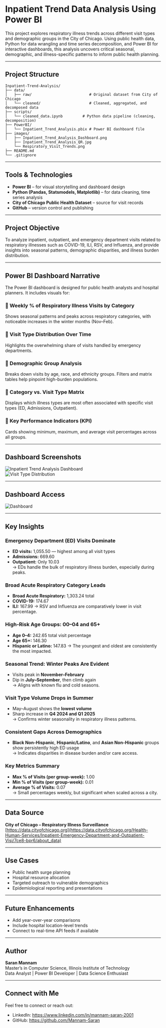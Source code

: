 # Inpatient Trend Data Analysis Using Power BI

This project explores respiratory illness trends across different visit types and demographic groups in the City of Chicago. Using public health data, Python for data wrangling and time series decomposition, and Power BI for interactive dashboards, this analysis uncovers critical seasonal, demographic, and illness-specific patterns to inform public health planning.

---

## Project Structure

```
Inpatient-Trend-Analysis/
├── data/
│   ├── raw/                          # Original dataset from City of Chicago
│   └── cleaned/                      # Cleaned, aggregated, and decomposed data
├── scripts/
│   └── cleaned_data.ipynb         # Python data pipeline (cleaning, decomposition)
├── PowerBI/
│   └── Inpatient_Trend_Analysis.pbix # Power BI dashboard file
├── images/
│   ├── Inpatient_Trend_Analysis_Dashboard.png
    ├── Inpatient_Trend_Analysis_QR.jpg
    └── Respiratory_Visit_Trends.png 
├── README.md
└── .gitignore
```

---

## Tools & Technologies

- **Power BI** – for visual storytelling and dashboard design  
- **Python (Pandas, Statsmodels, Matplotlib)** – for data cleaning, time series analysis  
- **City of Chicago Public Health Dataset** – source for visit records  
- **GitHub** – version control and publishing

---

## Project Objective

To analyze inpatient, outpatient, and emergency department visits related to respiratory illnesses such as COVID-19, ILI, RSV, and Influenza, and provide insights into seasonal patterns, demographic disparities, and illness burden distribution.

---

## Power BI Dashboard Narrative

The Power BI dashboard is designed for public health analysts and hospital planners. It includes visuals for:

### 🔹 Weekly % of Respiratory Illness Visits by Category
Shows seasonal patterns and peaks across respiratory categories, with noticeable increases in the winter months (Nov–Feb).

### 🔹 Visit Type Distribution Over Time
Highlights the overwhelming share of visits handled by emergency departments.

### 🔹 Demographic Group Analysis
Breaks down visits by age, race, and ethnicity groups. Filters and matrix tables help pinpoint high-burden populations.

### 🔹 Category vs. Visit Type Matrix
Displays which illness types are most often associated with specific visit types (ED, Admissions, Outpatient).

### 🔹 Key Performance Indicators (KPI)
Cards showing minimum, maximum, and average visit percentages across all groups.

---

## Dashboard Screenshots

![Inpatient Trend Analysis Dashboard](images/Inpatient_Trend_Analysis_Dashboard.png)    
![Visit Type Distribution](images/Respiratory_Visit_Trends.png)

---

## Dashboard Access

![Dashboard](images/Inpatient_Trend_Analysis_QR.png)

---

## Key Insights

### Emergency Department (ED) Visits Dominate
- **ED visits:** 1,055.50 — highest among all visit types  
- **Admissions:** 669.60  
- **Outpatient:** Only 10.03  
→ EDs handle the bulk of respiratory illness burden, especially during peaks.

### Broad Acute Respiratory Category Leads
- **Broad Acute Respiratory:** 1,303.24 total
- **COVID-19:** 174.67
- **ILI:** 167.99
→ RSV and Influenza are comparatively lower in visit percentage.

### High-Risk Age Groups: 00–04 and 65+
- **Age 0–4:** 242.65 total visit percentage
- **Age 65+:** 146.30
- **Hispanic or Latino:** 147.83
→ The youngest and oldest are consistently the most impacted.

### Seasonal Trend: Winter Peaks Are Evident
- Visits peak in **November–February**
- Dip in **July–September**, then climb again  
→ Aligns with known flu and cold seasons.

### Visit Type Volume Drops in Summer
- May–August shows the **lowest volume**
- Sharp increase in **Q4 2024 and Q1 2025**  
→ Confirms winter seasonality in respiratory illness patterns.

### Consistent Gaps Across Demographics
- **Black Non-Hispanic**, **Hispanic/Latino**, and **Asian Non-Hispanic** groups show persistently high ED usage  
→ Indicates disparities in disease burden and/or care access.

### Key Metrics Summary
- **Max % of Visits (per group-week):** 1.00  
- **Min % of Visits (per group-week):** 0.01  
- **Average % of Visits:** 0.07  
→ Small percentages weekly, but significant when scaled across a city.

---

## Data Source

**City of Chicago – Respiratory Illness Surveillance**  
[https://data.cityofchicago.org](https://data.cityofchicago.org/Health-Human-Services/Inpatient-Emergency-Department-and-Outpatient-Visi/7ce8-bpr6/about_data)

---

## Use Cases

- Public health surge planning
- Hospital resource allocation
- Targeted outreach to vulnerable demographics
- Epidemiological reporting and presentations

---

## Future Enhancements

- Add year-over-year comparisons
- Include hospital location-level trends
- Connect to real-time API feeds if available

---

## Author

**Saran Mannam**  
Master’s in Computer Science, Illinois Institute of Technology  
Data Analyst | Power BI Developer | Data Science Enthusiast

---

## Connect with Me

Feel free to connect or reach out:

- LinkedIn: https://www.linkedin.com/in/mannam-saran-2001
- GitHub: https://github.com/Mannam-Saran
